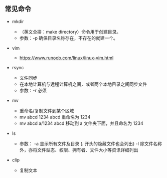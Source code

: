 ## 常见命令

- mkdir

  - （英文全拼：make directory）命令用于创建目录。
  - 参数：-p 确保目录名称存在，不存在的就建一个。

- vim
  - https://www.runoob.com/linux/linux-vim.html
- rsync
  - 文件同步
  - 在本地计算机与远程计算机之间，或者两个本地目录之间同步文件
  - 参数：-r 必须
- mv
  - 重命名/复制文件到某个区域
  - mv abcd 1234 abcd 重命名为 1234
  - mv abcd a/1234 abcd 移动到 a 文件夹下面，并且命名为 1234
- ls
  - 参数：
    -a 显示所有文件及目录 (. 开头的隐藏文件也会列出)
    -l 除文件名称外，亦将文件型态、权限、拥有者、文件大小等资讯详细列出
- clip
  - 复制文本
